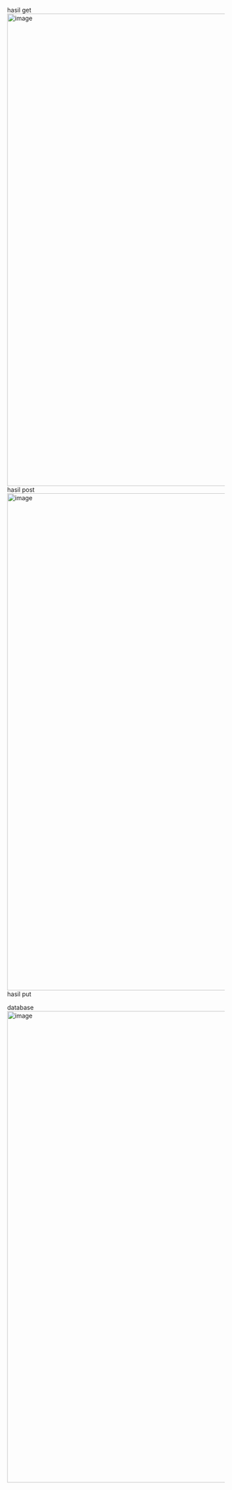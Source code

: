 hasil get
<img width="1919" height="1091" alt="image" src="https://github.com/user-attachments/assets/8614446a-79f8-4b72-bbcc-e3e3d2314b7f" />
hasil post
<img width="1919" height="1148" alt="image" src="https://github.com/user-attachments/assets/b0ccfb56-d33d-472a-8569-208a8cb13311" />
hasil put

database
<img width="1917" height="1089" alt="image" src="https://github.com/user-attachments/assets/af882784-f7b3-4820-8e78-2d97514d30a0" />


